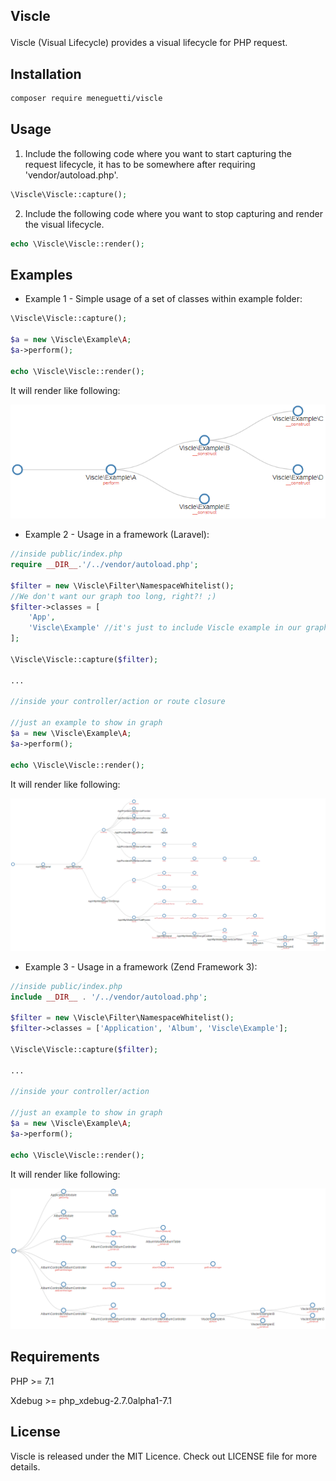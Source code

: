 ## <p align="left">Viscle</p>

Viscle (Visual Lifecycle) provides a visual lifecycle for PHP request.


## Installation

```sh
composer require meneguetti/viscle
```

## Usage
1. Include the following code where you want to start capturing the request lifecycle, it has to be somewhere after requiring 'vendor/autoload.php'.
```php
\Viscle\Viscle::capture(); 
```
2. Include the following code where you want to stop capturing and render the visual lifecycle.
```php
echo \Viscle\Viscle::render();
```

## Examples
* Example 1 - Simple usage of a set of classes within example folder:

```php
\Viscle\Viscle::capture();

$a = new \Viscle\Example\A;
$a->perform();

echo \Viscle\Viscle::render();
```
It will render like following:

![Example 1](/example/image/1.png)


* Example 2 - Usage in a framework (Laravel):

```php
//inside public/index.php
require __DIR__.'/../vendor/autoload.php';

$filter = new \Viscle\Filter\NamespaceWhitelist();
//We don't want our graph too long, right?! ;)
$filter->classes = [
    'App',
    'Viscle\Example' //it's just to include Viscle example in our graph
];

\Viscle\Viscle::capture($filter); 

...

//inside your controller/action or route closure

//just an example to show in graph
$a = new \Viscle\Example\A;
$a->perform();

echo \Viscle\Viscle::render();
```
It will render like following:

![Example 2](/example/image/2.png)


* Example 3 - Usage in a framework (Zend Framework 3):

```php
//inside public/index.php
include __DIR__ . '/../vendor/autoload.php';

$filter = new \Viscle\Filter\NamespaceWhitelist();
$filter->classes = ['Application', 'Album', 'Viscle\Example'];

\Viscle\Viscle::capture($filter); 

...

//inside your controller/action

//just an example to show in graph
$a = new \Viscle\Example\A;
$a->perform();

echo \Viscle\Viscle::render();
```
It will render like following:

![Example 3](/example/image/3.png)

## Requirements

PHP >= 7.1

Xdebug >= php_xdebug-2.7.0alpha1-7.1

## License

Viscle is released under the MIT Licence. Check out LICENSE file for more details.